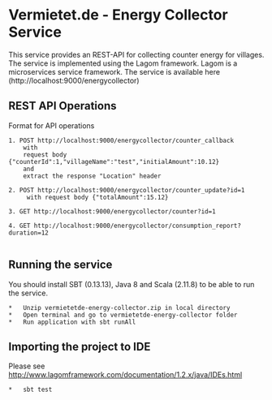 # Vermietet.de - Energy Collector Service

This service provides an REST-API for collecting counter energy for villages.
The service is implemented using the Lagom framework. Lagom is a microservices service framework.
The service is available here (http://localhost:9000/energycollector)


REST API Operations
-------------------

Format for API operations

```
1. POST http://localhost:9000/energycollector/counter_callback
    with
    request body {"counterId":1,"villageName":"test","initialAmount":10.12}
    and
    extract the response "Location" header
    
2. POST http://localhost:9000/energycollector/counter_update?id=1    
     with request body {"totalAmount":15.12} 
     
3. GET http://localhost:9000/energycollector/counter?id=1     

4. GET http://localhost:9000/energycollector/consumption_report?duration=12          
         
```

Running the service
-------------------

You should install SBT (0.13.13), Java 8 and Scala (2.11.8) to be able to run the service.

```
*   Unzip vermietetde-energy-collector.zip in local directory
*   Open terminal and go to vermietetde-energy-collector folder
*   Run application with sbt runAll
```

Importing the project to IDE
----------------------------
Please see http://www.lagomframework.com/documentation/1.2.x/java/IDEs.html

```
*   sbt test
```
